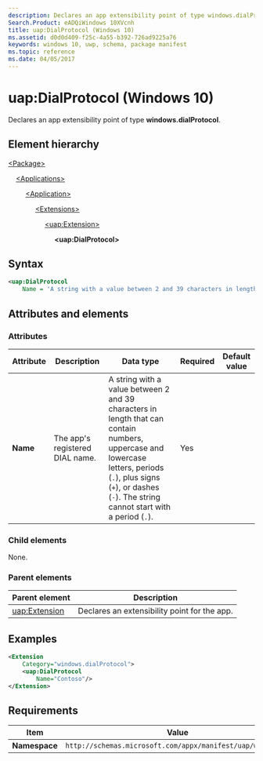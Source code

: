 ```yaml
---
description: Declares an app extensibility point of type windows.dialProtocol.
Search.Product: eADQiWindows 10XVcnh
title: uap:DialProtocol (Windows 10)
ms.assetid: d0d0d409-f25c-4a55-b392-726ad9225a76
keywords: windows 10, uwp, schema, package manifest
ms.topic: reference
ms.date: 04/05/2017
---
```


# uap:DialProtocol (Windows 10)

Declares an app extensibility point of type **windows.dialProtocol**.

## Element hierarchy

[\<Package\>](element-package.md)

&nbsp;&nbsp;&nbsp;&nbsp;[\<Applications\>](element-applications.md)

&nbsp;&nbsp;&nbsp;&nbsp; &nbsp;&nbsp;&nbsp;&nbsp;[\<Application\>](element-application.md)

&nbsp;&nbsp;&nbsp;&nbsp; &nbsp;&nbsp;&nbsp;&nbsp; &nbsp;&nbsp;&nbsp;&nbsp;[\<Extensions\>](element-extensions.md)

&nbsp;&nbsp;&nbsp;&nbsp; &nbsp;&nbsp;&nbsp;&nbsp; &nbsp;&nbsp;&nbsp;&nbsp; &nbsp;&nbsp;&nbsp;&nbsp;[\<uap:Extension\>](element-uap-extension.md)

&nbsp;&nbsp;&nbsp;&nbsp; &nbsp;&nbsp;&nbsp;&nbsp; &nbsp;&nbsp;&nbsp;&nbsp; &nbsp;&nbsp;&nbsp;&nbsp; &nbsp;&nbsp;&nbsp;&nbsp;**\<uap:DialProtocol\>**

## Syntax

```xml
<uap:DialProtocol
    Name = 'A string with a value between 2 and 39 characters in length that can contain numbers, uppercase and lowercase letters, periods ("."), plus signs ("+"), or dashes ("-"). The string cannot start with a period (".").' />
```

## Attributes and elements

### Attributes

| Attribute | Description | Data type | Required | Default value |
|-|-|-|-|-|
| **Name** | The app's registered DIAL name. | A string with a value between 2 and 39 characters in length that can contain numbers, uppercase and lowercase letters, periods (`.`), plus signs (`+`), or dashes (`-`). The string cannot start with a period (`.`). | Yes |  |

### Child elements

None.

### Parent elements

| Parent element | Description |
|-|-|
| [uap:Extension](element-uap-extension.md) | Declares an extensibility point for the app. |

## Examples

```xml
<Extension
    Category="windows.dialProtocol">
    <uap:DialProtocol
        Name="Contoso"/>
</Extension>
```

## Requirements

| Item | Value |
|--|--|
| **Namespace** | `http://schemas.microsoft.com/appx/manifest/uap/windows10` |
